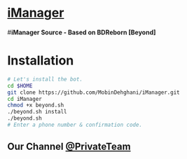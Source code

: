 # [iManager](https://telegram.me/iMngr)

#**iManager Source - Based on BDReborn [Beyond]**


# Installation

```sh
# Let's install the bot.
cd $HOME
git clone https://github.com/MobinDehghani/iManager.git
cd iManager
chmod +x beyond.sh
./beyond.sh install
./beyond.sh 
# Enter a phone number & confirmation code.
```

## Our Channel [@PrivateTeam](https://telegram.me/PrivateTeam)
